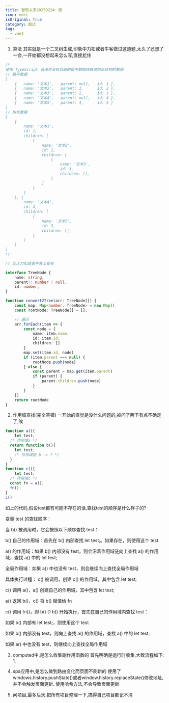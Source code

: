 ```yaml
---
title: 智现未来20250224一面
icon: edit
isOriginal: true
category: 面试
tag:
  - vue3
---
```


<!--more-->

1. 算法
其实就是一个二叉树生成,印象中力扣或者牛客做过这道题,太久了还想了一会,一开始都没想起来怎么写,直接尬住

```ts
/*
使用 TypeScript 语法将没有层级的扁平数据转换成树形结构的数据
// 扁平数据 
[
    {   name: '文本1',   parent: null,   id: 1 }, 
    {   name: '文本2',   parent: 1,      id: 2 }, 
    {   name: '文本3',   parent: 2,      id: 3 },
    {   name: '文本4',   parent: null,   id: 4 },
    {   name: '文本5',   parent: 4,      id: 5 }
] 
// 树状数据 
[
    {   
        name: '文本1',   
        id: 1,   
        children: [
            {     
                name: '文本2',     
                id: 2,     
                children: [
                    {       
                        name: '文本3',       
                        id: 3,
                        children: [],   
                    }
                ]   
            }
        ] 
    }, {
        name: "文本4",
        id: 4,
        children: [
            {
                name: '文本5',
                id: 5,
                children: [],
            }
        ]
    }
] 
*/

// 反正力扣或者牛客上都有

interface TreeNode {
    name: string,
    parent?: number | null,
    id: number,
}

function convert2Tree(arr: TreeNode[]) {
    const map: Map<number, TreeNode> = new Map()
    const rootNode: TreeNode[] = [];

    // 遍历
    arr.forEach(item => {
        const node = {
            name: item.name,
            id: item.id,
            children: []
        }
        map.set(item.id, node)
        if (item.parent === null) {
            rootNode.push(node)
        } else {
            const parent = map.get(item.parent)
            if (parent) {
                parent.children.push(node)
            }
        }
    })
    return rootNode
}
```
2. 作用域查找(完全答错) 一开始的直觉是没什么问题的,被问了两下有点不确定了,唉
```ts
function a(){
    let test;
  /* 作用域a */ 
  return function b(){  
    let test;
    /* 作用域链 b -> ? */ 
  }
}
function c(){
    let test;
  /* 作用域c */
  const fn = a();
  fn();
}
c()
```
如上的代码,假设test都有可能不存在的话,查找test的顺序是什么样子的?

变量 test 的查找顺序：

当 b() 被调用时，它会按照以下顺序查找 test：

b() 自己的作用域：首先在 b() 内部查找 let test;。如果存在，则使用这个 test

a() 的作用域：如果 b() 内部没有 test，则会沿着作用域链向上查找 a() 的作用域，查找 a() 中的 let test;

全局作用域：如果 a() 中也没有 test，则会继续向上查找全局作用域

具体执行过程：
c() 被调用，创建 c() 的作用域，其中包含 let test;

c() 调用 a()，a() 创建自己的作用域，其中包含 let test;

a() 返回 b()，c() 将 b() 赋值给 fn

c() 调用 fn()，即 b()
D
b() 开始执行，首先在自己的作用域内查找 test：

如果 b() 内部有 let test;，则使用这个 test

如果 b() 内部没有 test，则向上查找 a() 的作用域，查找 a() 中的 let test;

如果 a() 中也没有 test，则继续向上查找全局作用域

3. computed中,是怎么收集副作用函数的
首先明确是运行时收集,大致流程如下:
    1.
4. spa应用中,是怎么做到路由变化而页面不刷新的
使用了windows.history.pushState()或者window.history.replaceState()修改地址,并不会触发页面更新.
使用哈希方法,不会导致页面更新

4. 问项目,最多后天,把所有项目整理一下,搞得自己项目都记不清